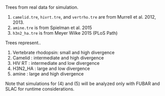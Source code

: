 Trees from real data for simulation.

1. `camelid.tre`, `hivrt.tre`, and `vertrho.tre` are from Murrell et al. 2012, 2013. 
2. `amine.tre` is from Spielman et al. 2015
3. `h3n2_ha.tre` is from Meyer Wilke 2015 (PLoS Path)


Trees represent..
1. Vertebrate rhodopsin: small and high divergence
2. Camelid             : intermediate and high divergence
3. HIV RT              : intermediate and low divergence
4. H3N2_HA             : large and low divergence 
5. amine               : large and high divergence

Note that simulations for (4) and (5) will be analyzed only with FUBAR and SLAC for runtime considerations.